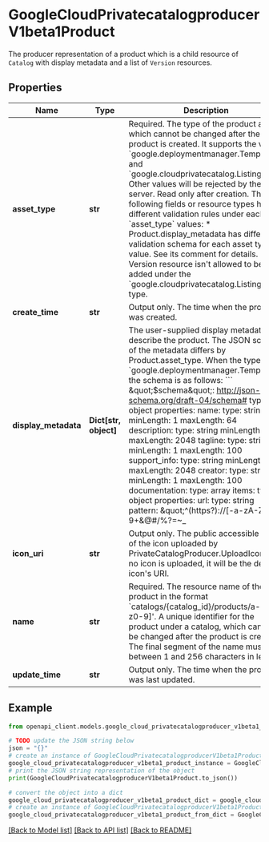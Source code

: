 # GoogleCloudPrivatecatalogproducerV1beta1Product

The producer representation of a product which is a child resource of `Catalog` with display metadata and a list of `Version` resources.

## Properties

Name | Type | Description | Notes
------------ | ------------- | ------------- | -------------
**asset_type** | **str** | Required. The type of the product asset, which cannot be changed after the product is created. It supports the values &#x60;google.deploymentmanager.Template&#x60; and &#x60;google.cloudprivatecatalog.ListingOnly&#x60;. Other values will be rejected by the server. Read only after creation.  The following fields or resource types have different validation rules under each &#x60;asset_type&#x60; values:  * Product.display_metadata has different validation schema for each asset type value. See its comment for details. * Version resource isn&#39;t allowed to be added under the &#x60;google.cloudprivatecatalog.ListingOnly&#x60; type. | [optional] 
**create_time** | **str** | Output only. The time when the product was created. | [optional] 
**display_metadata** | **Dict[str, object]** | The user-supplied display metadata to describe the product. The JSON schema of the metadata differs by Product.asset_type. When the type is &#x60;google.deploymentmanager.Template&#x60;, the schema is as follows:  &#x60;&#x60;&#x60; \&quot;$schema\&quot;: http://json-schema.org/draft-04/schema# type: object properties:   name:     type: string     minLength: 1     maxLength: 64   description:     type: string     minLength: 1     maxLength: 2048   tagline:     type: string     minLength: 1     maxLength: 100   support_info:     type: string     minLength: 1     maxLength: 2048   creator:     type: string     minLength: 1     maxLength: 100   documentation:     type: array     items:       type: object       properties:         url:           type: string           pattern:           \&quot;^(https?)://[-a-zA-Z0-9+&amp;@#/%?&#x3D;~_|!:,.;]*[-a-zA-Z0-9+&amp;@#/%&#x3D;~_|]\&quot;         title:           type: string           minLength: 1           maxLength: 64         description:           type: string           minLength: 1           maxLength: 2048 required: - name - description additionalProperties: false  &#x60;&#x60;&#x60;  When the asset type is &#x60;google.cloudprivatecatalog.ListingOnly&#x60;, the schema is as follows:  &#x60;&#x60;&#x60; \&quot;$schema\&quot;: http://json-schema.org/draft-04/schema# type: object properties:   name:     type: string     minLength: 1     maxLength: 64   description:     type: string     minLength: 1     maxLength: 2048   tagline:     type: string     minLength: 1     maxLength: 100   support_info:     type: string     minLength: 1     maxLength: 2048   creator:     type: string     minLength: 1     maxLength: 100   documentation:     type: array     items:       type: object       properties:         url:           type: string           pattern:           \&quot;^(https?)://[-a-zA-Z0-9+&amp;@#/%?&#x3D;~_|!:,.;]*[-a-zA-Z0-9+&amp;@#/%&#x3D;~_|]\&quot;         title:           type: string           minLength: 1           maxLength: 64         description:           type: string           minLength: 1           maxLength: 2048   signup_url:     type: string     pattern:     \&quot;^(https?)://[-a-zA-Z0-9+&amp;@#/%?&#x3D;~_|!:,.;]*[-a-zA-Z0-9+&amp;@#/%&#x3D;~_|]\&quot; required: - name - description - signup_url additionalProperties: false &#x60;&#x60;&#x60; | [optional] 
**icon_uri** | **str** | Output only. The public accessible URI of the icon uploaded by PrivateCatalogProducer.UploadIcon.  If no icon is uploaded, it will be the default icon&#39;s URI. | [optional] 
**name** | **str** | Required. The resource name of the product in the format &#x60;catalogs/{catalog_id}/products/a-z*[a-z0-9]&#39;.  A unique identifier for the product under a catalog, which cannot be changed after the product is created. The final segment of the name must between 1 and 256 characters in length. | [optional] 
**update_time** | **str** | Output only. The time when the product was last updated. | [optional] 

## Example

```python
from openapi_client.models.google_cloud_privatecatalogproducer_v1beta1_product import GoogleCloudPrivatecatalogproducerV1beta1Product

# TODO update the JSON string below
json = "{}"
# create an instance of GoogleCloudPrivatecatalogproducerV1beta1Product from a JSON string
google_cloud_privatecatalogproducer_v1beta1_product_instance = GoogleCloudPrivatecatalogproducerV1beta1Product.from_json(json)
# print the JSON string representation of the object
print(GoogleCloudPrivatecatalogproducerV1beta1Product.to_json())

# convert the object into a dict
google_cloud_privatecatalogproducer_v1beta1_product_dict = google_cloud_privatecatalogproducer_v1beta1_product_instance.to_dict()
# create an instance of GoogleCloudPrivatecatalogproducerV1beta1Product from a dict
google_cloud_privatecatalogproducer_v1beta1_product_from_dict = GoogleCloudPrivatecatalogproducerV1beta1Product.from_dict(google_cloud_privatecatalogproducer_v1beta1_product_dict)
```
[[Back to Model list]](../README.md#documentation-for-models) [[Back to API list]](../README.md#documentation-for-api-endpoints) [[Back to README]](../README.md)


